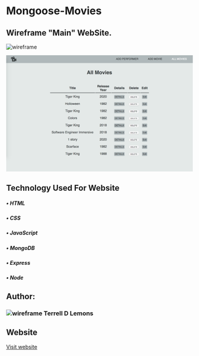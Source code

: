 # Mongoose-Movies

## Wireframe "Main" WebSite. ##

![wireframe](/Users/terrell/Desktop/STUDENT-DT-71/_DELIVERABLES/Mongoose-movies_C/public/images/mongoose-movies.png)

![wireframe](https://github.com/lemonmade1/Mongoose-Movies/blob/master/public/images/mongoose-movies.png)


## Technology Used For Website ##
##### • HTML #####
##### • CSS #####
##### • JavaScript #####
##### • MongoDB #####
##### • Express #####
##### • Node #####

## Author: ##
### ![wireframe]() Terrell D Lemons ### 
  
## Website ##
[Visit website](https://github.com/lemonmade1/Mongoose-Movies "Mongoose-Movies")
